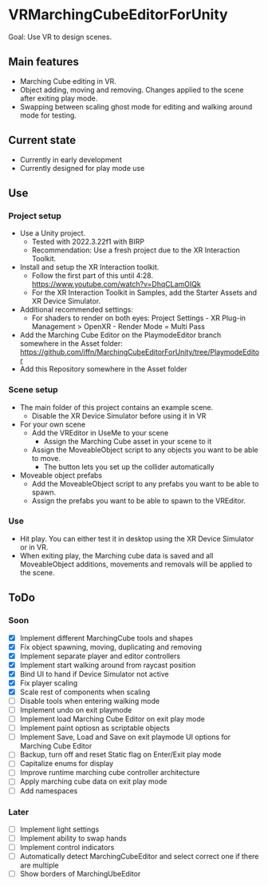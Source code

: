 # VRMarchingCubeEditorForUnity
Goal: Use VR to design scenes.

## Main features
- Marching Cube editing in VR.
- Object adding, moving and removing. Changes applied to the scene after exiting play mode.
- Swapping between scaling ghost mode for editing and walking around mode for testing.

## Current state
- Currently in early development
- Currently designed for play mode use

## Use
### Project setup
- Use a Unity project.
  - Tested with 2022.3.22f1 with BIRP
  - Recommendation: Use a fresh project due to the XR Interaction Toolkit.
- Install and setup the XR Interaction toolkit.
  - Follow the first part of this until 4:28. https://www.youtube.com/watch?v=DhqCLamOIQk
  - For the XR Interaction Toolkit in Samples, add the Starter Assets and XR Device Simulator.
- Additional recommended settings:
  - For shaders to render on both eyes: Project Settings - XR Plug-in Management > OpenXR - Render Mode = Multi Pass
- Add the Marching Cube Editor on the PlaymodeEditor branch somewhere in the Asset folder: https://github.com/iffn/MarchingCubeEditorForUnity/tree/PlaymodeEditor
- Add this Repository somewhere in the Asset folder

### Scene setup
- The main folder of this project contains an example scene.
  - Disable the XR Device Simulator before using it in VR
- For your own scene
  - Add the VREditor in UseMe to your scene
    - Assign the Marching Cube asset in your scene to it
  - Assign the MoveableObject script to any objects you want to be able to move.
    - The button lets you set up the collider automatically
- Moveable object prefabs
  - Add the MoveableObject script to any prefabs you want to be able to spawn.
  - Assign the prefabs you want to be able to spawn to the VREditor.

### Use
- Hit play. You can either test it in desktop using the XR Device Simulator or in VR.
- When exiting play, the Marching cube data is saved and all MoveableObject additions, movements and removals will be applied to the scene.

## ToDo
### Soon
- [x] Implement different MarchingCube tools and shapes
- [x] Fix object spawning, moving, duplicating and removing
- [x] Implement separate player and editor controllers
- [x] Implement start walking around from raycast position
- [x] Bind UI to hand if Device Simulator not active
- [x] Fix player scaling
- [x] Scale rest of components when scaling
- [ ] Disable tools when entering walking mode
- [ ] Implement undo on exit playmode
- [ ] Implement load Marching Cube Editor on exit play mode
- [ ] Implement paint optiosn as scriptable objects
- [ ] Implement Save, Load and Save on exit playmode UI options for Marching Cube Editor
- [ ] Backup, turn off and reset Static flag on Enter/Exit play mode
- [ ] Capitalize enums for display
- [ ] Improve runtime marching cube controller architecture
- [ ] Apply marching cube data on exit play mode
- [ ] Add namespaces

### Later
- [ ] Implement light settings
- [ ] Implement ability to swap hands
- [ ] Implement control indicators
- [ ] Automatically detect MarchingCubeEditor and select correct one if there are multiple
- [ ] Show borders of MarchingUbeEditor
